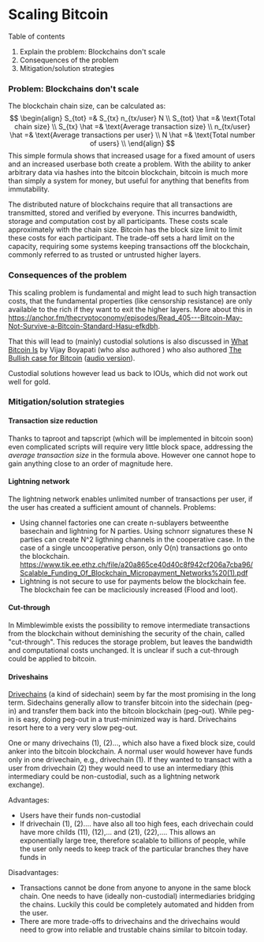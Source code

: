 # Scaling Bitcoin

Table of contents

1. Explain the problem: Blockchains don't scale
2. Consequences of the problem
3. Mitigation/solution strategies

### Problem: Blockchains don't scale

The blockchain chain size,  can be calculated as: 
$$
\begin{align}
S_{tot} =& S_{tx} n_{tx/user} N \\
S_{tot} \hat =& \text{Total chain size} \\
S_{tx} \hat =& \text{Average transaction size} \\
n_{tx/user} \hat =& \text{Average transactions per user} \\
N \hat =& \text{Total number of users} \\
\end{align}
$$
This simple formula shows that increased usage for a fixed amount of users and an increased userbase both create a problem. With the ability to anker arbitrary data via hashes into the bitcoin blockchain, bitcoin is much more than simply a system for money, but useful for anything that benefits from immutability.

The distributed nature of blockchains require that all transactions are transmitted, stored and verified by everyone. This incurres bandwidth, storage and computation cost by all participants. These costs scale approximately with the chain size. Bitcoin has the block size limit to limit these costs for each participant. The trade-off sets a hard limit on the capacity, requiring some systems keeping transactions off the blockchain, commonly referred to as trusted or untrusted higher layers.

### Consequences of the problem

This scaling problem is fundamental and might lead to such high transaction costs, that the fundamental properties (like censorship resistance) are only available to the rich if they want to exit the higher layers. More about this in https://anchor.fm/thecryptoconomy/episodes/Read_405---Bitcoin-May-Not-Survive-a-Bitcoin-Standard-Hasu-efkdbh. 

That this will lead to (mainly) custodial solutions is also discussed in [What Bitcoin Is](https://stephanlivera.com/episode/185/) by Vijay Boyapati (who also authored ) who also authored [The Bullish case for Bitcoin](https://medium.com/@vijayboyapati/the-bullish-case-for-bitcoin-6ecc8bdecc1) ([audio version](https://anchor.fm/thecryptoconomy/episodes/Read_407---The-Bullish-Case-for-Bitcoin-Vijay-Boyapati-efpi06)).

Custodial solutions however lead us back to IOUs, which did not work out well for gold.  

### Mitigation/solution strategies

#### Transaction size reduction

Thanks to taproot and tapscript (which will be implemented in bitcoin soon) even complicated scripts will require very little block space, addressing the *average transaction size* in the formula above. However one cannot hope to gain anything close to an order of magnitude here.

#### Lightning network

The lightning network enables unlimited number of transactions per user, if the user has created a sufficient amount of channels. Problems:
- Using channel factories one can create n-sublayers betweenthe basechain and lightning for  N parties. Using schnorr signatures these N parties can create N^2 ligthning channels in the cooperative case. In the case of a single uncooperative person, only O(n) transactions go onto the blockchain.   https://www.tik.ee.ethz.ch/file/a20a865ce40d40c8f942cf206a7cba96/Scalable_Funding_Of_Blockchain_Micropayment_Networks%20(1).pdf
- Lightning is not secure to use for payments below the blockchain fee. The blockchain fee can be macliciously increased (Flood and loot).

#### Cut-through

In Mimblewimble exists the possibility to remove intermediate transactions from the blockchain without deminishing the security of the chain, called "cut-through". This reduces the storage problem, but leaves the bandwidth and computational costs unchanged. It is unclear if such a cut-through could be applied to bitcoin.

#### Driveshains

[Drivechains](https://www.drivechain.info/peer-review/peer-review-new/) (a kind of sidechain) seem by far the most promising in the long term. Sidechains generally allow to transfer bitcoin into the sidechain (peg-in) and transfer them back into the bitcoin blockchain (peg-out). While peg-in is easy, doing peg-out in a trust-minimized way is hard. Drivechains resort here to a very very slow peg-out. 

One or many drivechains (1), (2)..., which also have a fixed block size, could anker into the bitcoin blockchain. A normal user would however have funds only in one drivechain, e.g., drivechain (1). If they wanted to transact with a user from drivechain (2) they would need to use an intermediary (this intermediary could be non-custodial, such as a lightning network exchange). 

Advantages:

* Users have their funds non-custodial
* If drivechain (1), (2).... have also all too high fees, each drivechain could have more childs (11), (12),...  and (21), (22),....  This allows an exponentially large tree, therefore scalable to billions of people, while the user only needs to keep track of the particular branches they have funds in

Disadvantages:

* Transactions cannot be done from anyone to anyone in the same block chain. One needs to have (ideally non-custodial) intermediaries bridging the chains. Luckily this could be completely automated and hidden from the user.
* There are more trade-offs to drivechains and the drivechains would need to grow into reliable and trustable chains similar to bitcoin today.



